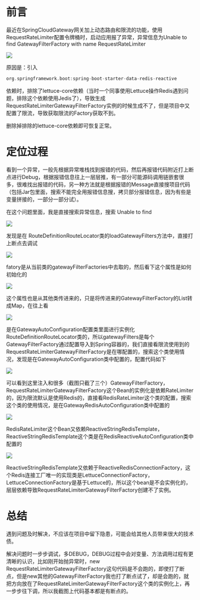 # 前言

最近在SpringCloudGateway网关加上动态路由和限流的功能，使用RequestRateLimiter配置令牌桶时，启动应用报了异常，异常信息为Unable to find GatewayFilterFactory with name RequestRateLimiter

![](http://img-blog.csdnimg.cn/79b0e73803b84580879be26346a03865.jpeg)

原因是：引入

```groovy
org.springframework.boot:spring-boot-starter-data-redis-reactive
```

 依赖时，排除了lettuce-core依赖（当时一个同事使用Lettuce操作Redis遇到问题，排除这个依赖使用Jedis了），导致生成RequestRateLimiterGatewayFilterFactory实例的时候生成不了，但是项目中又配置了限流，导致获取限流的Factory获取不到。

删除掉排除的lettuce-core依赖即可恢复正常。

# 定位过程

看到一个异常，一般先根据异常堆栈找到报错的代码，然后再报错代码附近打上断点进行Debug，根据报错信息往上一层层推，有一部分可能源码调用链嵌套很多，很难找出报错的代码，另一种方法就是根据报错的Message直接搜项目代码（包括Jar包里面，搜索不能完全用报错信息搜，拷贝部分报错信息，因为有些是变量拼接的，一部分一部分试）。

在这个问题里面，我是直接搜索异常信息，搜索 Unable to find

![](https://img-blog.csdnimg.cn/5c3f3bd22c4242968c7c62f5bf3d6934.jpeg)

发现是在 RouteDefinitionRouteLocator类的loadGatewayFilters方法中，直接打上断点去调试

![](https://img-blog.csdnimg.cn/75af590370cd42a08463927f1c9c7623.jpeg)

fatory是从当前类的gatewayFilterFactories中去取的，然后看下这个属性是如何初始化的

![](https://img-blog.csdnimg.cn/4756e78fcd3b47de81ab1f2ae4b9910f.jpeg)

这个属性也是从其他类传进来的，只是将传进来的GatewayFilterFactory的List转成Map，在往上看

![](https://img-blog.csdnimg.cn/4ed46f67d0c44055ae500cbb472ea2ab.jpeg)

是在GatewayAutoConfiguration配置类里面进行实例化RouteDefinitionRouteLocator类的，所以gatewayFilters是每个GatewayFilterFactory通过配置导入到Spring容器的，我们直接看限流使用到的RequestRateLimiterGatewayFilterFactory是在哪配置的，搜索这个类使用情况，发现是在GatewayAutoConfiguration类中配置的，配置代码如下

![](https://img-blog.csdnimg.cn/b3bb9c7f45704f3194b4e4556ff1f454.jpeg)

可以看到这里注入和很多（截图只截了三个）GatewayFilterFactory，RequestRateLimiterGatewayFilterFactory这个Bean的实例化是依赖RateLimiter的，因为限流默认是使用Redis的，直接看RedisRateLimiter这个类的配置，搜索这个类的使用情况，是在GatewayRedisAutoConfiguration类中配置的

![](https://img-blog.csdnimg.cn/434e599b4fe64ef7a5deee2da60b421d.jpeg)

RedisRateLimiter这个Bean又依赖ReactiveStringRedisTemplate，ReactiveStringRedisTemplate这个类是在RedisReactiveAutoConfiguration类中配置的

![](https://img-blog.csdnimg.cn/c32d6ae8d7ea4e8da07081ee574f7cb0.jpeg)

ReactiveStringRedisTemplate又依赖于ReactiveRedisConnectionFactory，这个Redis连接工厂唯一的实现类是LettuceConnectionFactory，LettuceConnectionFactory是基于Lettuce的，所以这个bean是不会实例化的，层层依赖导致RequestRateLimiterGatewayFilterFactory创建不了实例。



# 总结

遇到问题及时解决，不应该在项目中留下隐患，可能会给其他人员带来很大的技术债。

解决问题时一步步调试，多DEBUG，DEBUG过程中会对变量、方法调用过程有更清晰的认识，比如刚开始抛异常时，new RequestRateLimiterGatewayFilterFactory这句代码是不会跑的，即使打了断点，但是new其他的GatewayFilterFactory我也打了断点试了，却是会跑的，就把方向放在了RequestRateLimiterGatewayFilterFactory这个类的实例化上，再一步步往下调，所以我截图上代码基本都是有断点的。

